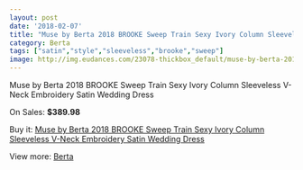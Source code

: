 ```yaml
---
layout: post
date: '2018-02-07'
title: "Muse by Berta 2018 BROOKE Sweep Train Sexy Ivory Column Sleeveless V-Neck Embroidery Satin Wedding Dress"
category: Berta
tags: ["satin","style","sleeveless","brooke","sweep"]
image: http://img.eudances.com/23078-thickbox_default/muse-by-berta-2018-brooke-sweep-train-sexy-ivory-column-sleeveless-v-neck-embroidery-satin-wedding-dress.jpg
---
```

Muse by Berta 2018 BROOKE Sweep Train Sexy Ivory Column Sleeveless V-Neck Embroidery Satin Wedding Dress

On Sales: **$389.98**
<a href="https://www.eudances.com/en/berta/7381-muse-by-berta-2018-brooke-sweep-train-sexy-ivory-column-sleeveless-v-neck-embroidery-satin-wedding-dress.html"><amp-img layout="responsive" width="600" height="600" src="//img.eudances.com/23078-thickbox_default/muse-by-berta-2018-brooke-sweep-train-sexy-ivory-column-sleeveless-v-neck-embroidery-satin-wedding-dress.jpg" alt="Muse by Berta 2018 BROOKE Sweep Train Sexy Ivory Column Sleeveless V-Neck Embroidery Satin Wedding Dress 0" /></a>
<a href="https://www.eudances.com/en/berta/7381-muse-by-berta-2018-brooke-sweep-train-sexy-ivory-column-sleeveless-v-neck-embroidery-satin-wedding-dress.html"><amp-img layout="responsive" width="600" height="600" src="//img.eudances.com/23082-thickbox_default/muse-by-berta-2018-brooke-sweep-train-sexy-ivory-column-sleeveless-v-neck-embroidery-satin-wedding-dress.jpg" alt="Muse by Berta 2018 BROOKE Sweep Train Sexy Ivory Column Sleeveless V-Neck Embroidery Satin Wedding Dress 1" /></a>
<a href="https://www.eudances.com/en/berta/7381-muse-by-berta-2018-brooke-sweep-train-sexy-ivory-column-sleeveless-v-neck-embroidery-satin-wedding-dress.html"><amp-img layout="responsive" width="600" height="600" src="//img.eudances.com/23081-thickbox_default/muse-by-berta-2018-brooke-sweep-train-sexy-ivory-column-sleeveless-v-neck-embroidery-satin-wedding-dress.jpg" alt="Muse by Berta 2018 BROOKE Sweep Train Sexy Ivory Column Sleeveless V-Neck Embroidery Satin Wedding Dress 2" /></a>
<a href="https://www.eudances.com/en/berta/7381-muse-by-berta-2018-brooke-sweep-train-sexy-ivory-column-sleeveless-v-neck-embroidery-satin-wedding-dress.html"><amp-img layout="responsive" width="600" height="600" src="//img.eudances.com/23080-thickbox_default/muse-by-berta-2018-brooke-sweep-train-sexy-ivory-column-sleeveless-v-neck-embroidery-satin-wedding-dress.jpg" alt="Muse by Berta 2018 BROOKE Sweep Train Sexy Ivory Column Sleeveless V-Neck Embroidery Satin Wedding Dress 3" /></a>
<a href="https://www.eudances.com/en/berta/7381-muse-by-berta-2018-brooke-sweep-train-sexy-ivory-column-sleeveless-v-neck-embroidery-satin-wedding-dress.html"><amp-img layout="responsive" width="600" height="600" src="//img.eudances.com/23079-thickbox_default/muse-by-berta-2018-brooke-sweep-train-sexy-ivory-column-sleeveless-v-neck-embroidery-satin-wedding-dress.jpg" alt="Muse by Berta 2018 BROOKE Sweep Train Sexy Ivory Column Sleeveless V-Neck Embroidery Satin Wedding Dress 4" /></a>

Buy it: [Muse by Berta 2018 BROOKE Sweep Train Sexy Ivory Column Sleeveless V-Neck Embroidery Satin Wedding Dress](https://www.eudances.com/en/berta/7381-muse-by-berta-2018-brooke-sweep-train-sexy-ivory-column-sleeveless-v-neck-embroidery-satin-wedding-dress.html "Muse by Berta 2018 BROOKE Sweep Train Sexy Ivory Column Sleeveless V-Neck Embroidery Satin Wedding Dress")

View more: [Berta](https://www.eudances.com/en/110-berta "Berta")
